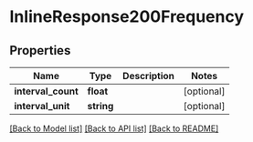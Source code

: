# InlineResponse200Frequency

## Properties
Name | Type | Description | Notes
------------ | ------------- | ------------- | -------------
**interval_count** | **float** |  | [optional] 
**interval_unit** | **string** |  | [optional] 

[[Back to Model list]](../README.md#documentation-for-models) [[Back to API list]](../README.md#documentation-for-api-endpoints) [[Back to README]](../README.md)


